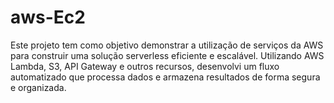 # aws-Ec2
Este projeto tem como objetivo demonstrar a utilização de serviços da AWS para construir uma solução serverless eficiente e escalável. Utilizando AWS Lambda, S3, API Gateway e outros recursos, desenvolvi um fluxo automatizado que processa dados e armazena resultados de forma segura e organizada.

![]()
